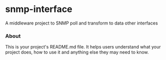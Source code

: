 snmp-interface
==============

A middleware project to SNMP poll and transform to data other interfaces

### About

This is your project's README.md file. It helps users understand what your
project does, how to use it and anything else they may need to know.